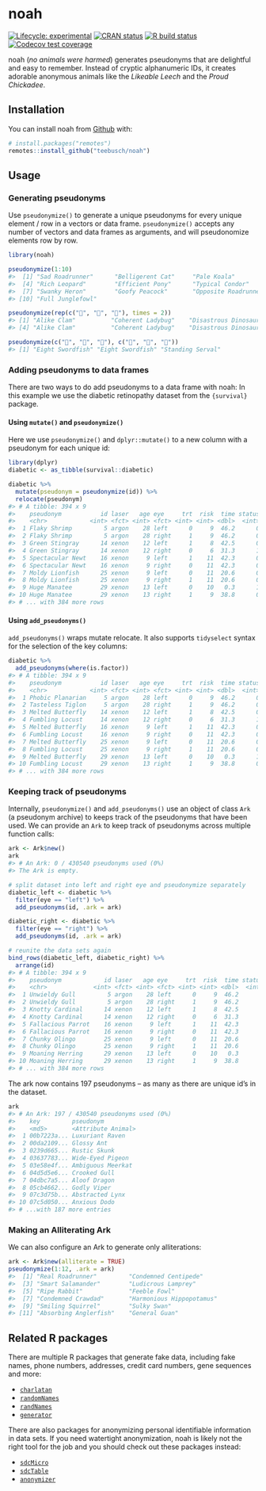 
<!-- README.md is generated from README.Rmd. Please edit that file -->

# noah

<!-- badges: start -->

[![Lifecycle:
experimental](https://img.shields.io/badge/lifecycle-experimental-orange.svg)](https://www.tidyverse.org/lifecycle/#experimental)
[![CRAN
status](https://www.r-pkg.org/badges/version/noah)](https://CRAN.R-project.org/package=noah)
[![R build
status](https://github.com/Teebusch/noah/workflows/R-CMD-check/badge.svg)](https://github.com/Teebusch/noah/actions)
[![Codecov test
coverage](https://codecov.io/gh/Teebusch/noah/branch/master/graph/badge.svg)](https://codecov.io/gh/Teebusch/noah?branch=master)

<!-- badges: end -->

noah (*no animals were harmed*) generates pseudonyms that are delightful
and easy to remember. Instead of cryptic alphanumeric IDs, it creates
adorable anonymous animals like the *Likeable Leech* and the *Proud
Chickadee*.

## Installation

You can install noah from [Github](/https://github.com/teebusch/noah)
with:

``` r
# install.packages("remotes")
remotes::install_github("teebusch/noah")
```

## Usage

### Generating pseudonyms

Use `pseudonymize()` to generate a unique pseudonyms for every unique
element / row in a vectors or data frame. `pseudonymize()` accepts any
number of vectors and data frames as arguments, and will pseudonomize
elements row by row.

``` r
library(noah)

pseudonymize(1:10)
#>  [1] "Sad Roadrunner"      "Belligerent Cat"     "Pale Koala"         
#>  [4] "Rich Leopard"        "Efficient Pony"      "Typical Condor"     
#>  [7] "Swanky Heron"        "Goofy Peacock"       "Opposite Roadrunner"
#> [10] "Full Junglefowl"

pseudonymize(rep(c("🐄", "🦎", "🐅"), times = 2))
#> [1] "Alike Clam"          "Coherent Ladybug"    "Disastrous Dinosaur"
#> [4] "Alike Clam"          "Coherent Ladybug"    "Disastrous Dinosaur"

pseudonymize(c("🐰", "🐰", "🐰"), c("🥕", "🥕", "🍰"))
#> [1] "Eight Swordfish" "Eight Swordfish" "Standing Serval"
```

### Adding pseudonyms to data frames

There are two ways to do add pseudonyms to a data frame with noah: In
this example we use the diabetic retinopathy dataset from the
`{survival}` package.

#### Using `mutate()` and `pseudonymize()`

Here we use `pseudonymize()` and `dplyr::mutate()` to a new column with
a pseudonym for each unique id:

``` r
library(dplyr)
diabetic <- as_tibble(survival::diabetic)

diabetic %>% 
  mutate(pseudonym = pseudonymize(id)) %>% 
  relocate(pseudonym)
#> # A tibble: 394 x 9
#>    pseudonym           id laser   age eye     trt  risk  time status
#>    <chr>            <int> <fct> <int> <fct> <int> <int> <dbl>  <int>
#>  1 Flaky Shrimp         5 argon    28 left      0     9  46.2      0
#>  2 Flaky Shrimp         5 argon    28 right     1     9  46.2      0
#>  3 Green Stingray      14 xenon    12 left      1     8  42.5      0
#>  4 Green Stingray      14 xenon    12 right     0     6  31.3      1
#>  5 Spectacular Newt    16 xenon     9 left      1    11  42.3      0
#>  6 Spectacular Newt    16 xenon     9 right     0    11  42.3      0
#>  7 Moldy Lionfish      25 xenon     9 left      0    11  20.6      0
#>  8 Moldy Lionfish      25 xenon     9 right     1    11  20.6      0
#>  9 Huge Manatee        29 xenon    13 left      0    10   0.3      1
#> 10 Huge Manatee        29 xenon    13 right     1     9  38.8      0
#> # ... with 384 more rows
```

#### Using `add_pseudonyms()`

`add_pseudonyms()` wraps mutate relocate. It also supports `tidyselect`
syntax for the selection of the key columns:

``` r
diabetic %>% 
  add_pseudonyms(where(is.factor))
#> # A tibble: 394 x 9
#>    pseudonym           id laser   age eye     trt  risk  time status
#>    <chr>            <int> <fct> <int> <fct> <int> <int> <dbl>  <int>
#>  1 Phobic Planarian     5 argon    28 left      0     9  46.2      0
#>  2 Tasteless Tiglon     5 argon    28 right     1     9  46.2      0
#>  3 Melted Butterfly    14 xenon    12 left      1     8  42.5      0
#>  4 Fumbling Locust     14 xenon    12 right     0     6  31.3      1
#>  5 Melted Butterfly    16 xenon     9 left      1    11  42.3      0
#>  6 Fumbling Locust     16 xenon     9 right     0    11  42.3      0
#>  7 Melted Butterfly    25 xenon     9 left      0    11  20.6      0
#>  8 Fumbling Locust     25 xenon     9 right     1    11  20.6      0
#>  9 Melted Butterfly    29 xenon    13 left      0    10   0.3      1
#> 10 Fumbling Locust     29 xenon    13 right     1     9  38.8      0
#> # ... with 384 more rows
```

### Keeping track of pseudonyms

Internally, `pseudonymize()` and `add_pseudonyms()` use an object of
class `Ark` (a pseudonym archive) to keeps track of the pseudonyms that
have been used. We can provide an `Ark` to keep track of pseudonyms
across multiple function calls:

``` r
ark <- Ark$new()
ark
#> # An Ark: 0 / 430540 pseudonyms used (0%)
#> The Ark is empty.

# split dataset into left and right eye and pseudonymize separately
diabetic_left <- diabetic %>% 
  filter(eye == "left") %>% 
  add_pseudonyms(id, .ark = ark)

diabetic_right <- diabetic %>% 
  filter(eye == "right") %>% 
  add_pseudonyms(id, .ark = ark)

# reunite the data sets again
bind_rows(diabetic_left, diabetic_right) %>% 
  arrange(id)
#> # A tibble: 394 x 9
#>    pseudonym            id laser   age eye     trt  risk  time status
#>    <chr>             <int> <fct> <int> <fct> <int> <int> <dbl>  <int>
#>  1 Unwieldy Gull         5 argon    28 left      0     9  46.2      0
#>  2 Unwieldy Gull         5 argon    28 right     1     9  46.2      0
#>  3 Knotty Cardinal      14 xenon    12 left      1     8  42.5      0
#>  4 Knotty Cardinal      14 xenon    12 right     0     6  31.3      1
#>  5 Fallacious Parrot    16 xenon     9 left      1    11  42.3      0
#>  6 Fallacious Parrot    16 xenon     9 right     0    11  42.3      0
#>  7 Chunky Olingo        25 xenon     9 left      0    11  20.6      0
#>  8 Chunky Olingo        25 xenon     9 right     1    11  20.6      0
#>  9 Moaning Herring      29 xenon    13 left      0    10   0.3      1
#> 10 Moaning Herring      29 xenon    13 right     1     9  38.8      0
#> # ... with 384 more rows
```

The ark now contains 197 pseudonyms – as many as there are unique id’s
in the dataset.

``` r
ark
#> # An Ark: 197 / 430540 pseudonyms used (0%)
#>    key         pseudonym
#>    <md5>       <Attribute Animal>
#>  1 00b7223a... Luxuriant Raven
#>  2 00da2109... Glossy Ant
#>  3 0239d665... Rustic Skunk
#>  4 03637783... Wide-Eyed Pigeon
#>  5 03e58e4f... Ambiguous Meerkat
#>  6 04d5d5e6... Crooked Gull
#>  7 04dbc7a5... Aloof Dragon
#>  8 05cb4662... Godly Viper
#>  9 07c3d75b... Abstracted Lynx
#> 10 07c5d050... Anxious Dodo
#> # ...with 187 more entries
```

### Making an Alliterating Ark

We can also configure an Ark to generate only alliterations:

``` r
ark <- Ark$new(alliterate = TRUE)
pseudonymize(1:12, .ark = ark)
#>  [1] "Real Roadrunner"         "Condemned Centipede"    
#>  [3] "Smart Salamander"        "Ludicrous Lamprey"      
#>  [5] "Ripe Rabbit"             "Feeble Fowl"            
#>  [7] "Condemned Crawdad"       "Harmonious Hippopotamus"
#>  [9] "Smiling Squirrel"        "Sulky Swan"             
#> [11] "Absorbing Anglerfish"    "General Guan"
```

## Related R packages

There are multiple R packages that generate fake data, including fake
names, phone numbers, addresses, credit card numbers, gene sequences and
more:

  - [`charlatan`](https://docs.ropensci.org/charlatan/)
  - [`randomNames`](https://centerforassessment.github.io/randomNames/)
  - [`randNames`](https://github.com/karthik/randNames)
  - [`generator`](https://github.com/paulhendricks/generator)

There are also packages for anonymizing personal identifiable
information in data sets. If you need watertight anonymization, noah is
likely not the right tool for the job and you should check out these
packages instead:

  - [`sdcMicro`](http://sdctools.github.io/sdcMicro/index.html)
  - [`sdcTable`](https://sdctools.github.io/sdcTable/index.html)
  - [`anonymizer`](http://paulhendricks.io/anonymizer/)
